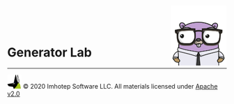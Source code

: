 <img src="../assets/gophernand.png" align="right" width="128" height="auto"/>

<br/>
<br/>
<br/>

# Generator Lab

---
<img src="../assets/imhotep_logo.png" width="32" height="auto"/> © 2020 Imhotep Software LLC.
All materials licensed under [Apache v2.0](http://www.apache.org/licenses/LICENSE-2.0)